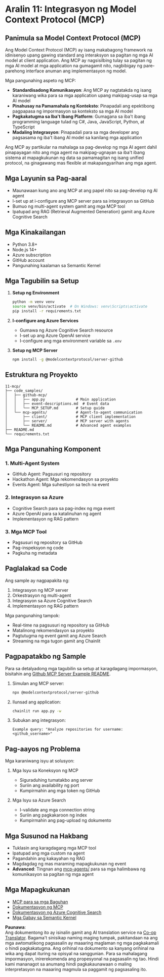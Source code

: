 <!--
CO_OP_TRANSLATOR_METADATA:
{
  "original_hash": "e255edb8423b34b4bba20263ef38f208",
  "translation_date": "2025-08-21T13:36:18+00:00",
  "source_file": "11-mcp/README.md",
  "language_code": "tl"
}
-->
# Aralin 11: Integrasyon ng Model Context Protocol (MCP)

## Panimula sa Model Context Protocol (MCP)

Ang Model Context Protocol (MCP) ay isang makabagong framework na idinisenyo upang gawing standard ang interaksyon sa pagitan ng mga AI model at client application. Ang MCP ay nagsisilbing tulay sa pagitan ng mga AI model at mga application na gumagamit nito, nagbibigay ng pare-parehong interface anuman ang implementasyon ng model.

Mga pangunahing aspeto ng MCP:

- **Standardisadong Komunikasyon**: Ang MCP ay nagtatakda ng isang karaniwang wika para sa mga application upang makipag-usap sa mga AI model
- **Pinahusay na Pamamahala ng Konteksto**: Pinapadali ang epektibong pagpapasa ng impormasyon sa konteksto sa mga AI model
- **Pagkakatugma sa Iba't Ibang Platform**: Gumagana sa iba't ibang programming language tulad ng C#, Java, JavaScript, Python, at TypeScript
- **Madaling Integrasyon**: Pinapadali para sa mga developer ang pagsasama ng iba't ibang AI model sa kanilang mga application

Ang MCP ay partikular na mahalaga sa pag-develop ng mga AI agent dahil pinapayagan nito ang mga agent na makipag-ugnayan sa iba't ibang sistema at mapagkukunan ng data sa pamamagitan ng isang unified protocol, na ginagawang mas flexible at makapangyarihan ang mga agent.

## Mga Layunin sa Pag-aaral
- Maunawaan kung ano ang MCP at ang papel nito sa pag-develop ng AI agent
- I-set up at i-configure ang MCP server para sa integrasyon sa GitHub
- Bumuo ng multi-agent system gamit ang mga MCP tool
- Ipatupad ang RAG (Retrieval Augmented Generation) gamit ang Azure Cognitive Search

## Mga Kinakailangan
- Python 3.8+
- Node.js 14+
- Azure subscription
- GitHub account
- Pangunahing kaalaman sa Semantic Kernel

## Mga Tagubilin sa Setup

1. **Setup ng Environment**
   ```bash
   python -m venv venv
   source venv/bin/activate  # On Windows: venv\Scripts\activate
   pip install -r requirements.txt
   ```

2. **I-configure ang Azure Services**
   - Gumawa ng Azure Cognitive Search resource
   - I-set up ang Azure OpenAI service
   - I-configure ang mga environment variable sa `.env`

3. **Setup ng MCP Server**
   ```bash
   npm install -g @modelcontextprotocol/server-github
   ```

## Estruktura ng Proyekto

```
11-mcp/
├── code_samples/
│   ├── github-mcp/
│   │   ├── app.py              # Main application
│   │   ├── event-descriptions.md  # Event data
│   │   └── MCP_SETUP.md        # Setup guide
│   └── mcp-agents/             # Agent-to-agent communication
│       ├── client/             # MCP client implementation
│       ├── server/             # MCP server with agents
│       └── README.md           # Advanced agent examples
├── README.md
└── requirements.txt
```

## Mga Pangunahing Komponent

### 1. Multi-Agent System
- GitHub Agent: Pagsusuri ng repository
- Hackathon Agent: Mga rekomendasyon sa proyekto
- Events Agent: Mga suhestiyon sa tech na event

### 2. Integrasyon sa Azure
- Cognitive Search para sa pag-index ng mga event
- Azure OpenAI para sa katalinuhan ng agent
- Implementasyon ng RAG pattern

### 3. Mga MCP Tool
- Pagsusuri ng repository sa GitHub
- Pag-inspeksyon ng code
- Pagkuha ng metadata

## Paglalakad sa Code

Ang sample ay nagpapakita ng:
1. Integrasyon ng MCP server
2. Orkestrasyon ng multi-agent
3. Integrasyon sa Azure Cognitive Search
4. Implementasyon ng RAG pattern

Mga pangunahing tampok:
- Real-time na pagsusuri ng repository sa GitHub
- Matalinong rekomendasyon sa proyekto
- Pagtutugma ng event gamit ang Azure Search
- Streaming na mga tugon gamit ang Chainlit

## Pagpapatakbo ng Sample

Para sa detalyadong mga tagubilin sa setup at karagdagang impormasyon, bisitahin ang [Github MCP Server Example README](./code_samples/github-mcp/README.md).

1. Simulan ang MCP server:
   ```bash
   npx @modelcontextprotocol/server-github
   ```

2. Ilunsad ang application:
   ```bash
   chainlit run app.py -w
   ```

3. Subukan ang integrasyon:
   ```
   Example query: "Analyze repositories for username: <github_username>"
   ```

## Pag-aayos ng Problema

Mga karaniwang isyu at solusyon:
1. Mga Isyu sa Koneksyon ng MCP
   - Siguraduhing tumatakbo ang server
   - Suriin ang availability ng port
   - Kumpirmahin ang mga token ng GitHub

2. Mga Isyu sa Azure Search
   - I-validate ang mga connection string
   - Suriin ang pagkakaroon ng index
   - Kumpirmahin ang pag-upload ng dokumento

## Mga Susunod na Hakbang
- Tuklasin ang karagdagang mga MCP tool
- Ipatupad ang mga custom na agent
- Pagandahin ang kakayahan ng RAG
- Magdagdag ng mas maraming mapagkukunan ng event
- **Advanced**: Tingnan ang [mcp-agents/](../../../11-mcp/code_samples/mcp-agents) para sa mga halimbawa ng komunikasyon sa pagitan ng mga agent

## Mga Mapagkukunan
- [MCP para sa mga Baguhan](https://aka.ms/mcp-for-beginners)  
- [Dokumentasyon ng MCP](https://github.com/microsoft/semantic-kernel/tree/main/python/semantic-kernel/semantic_kernel/connectors/mcp)
- [Dokumentasyon ng Azure Cognitive Search](https://learn.microsoft.com/azure/search/)
- [Mga Gabay sa Semantic Kernel](https://learn.microsoft.com/semantic-kernel/)

**Paunawa**:  
Ang dokumentong ito ay isinalin gamit ang AI translation service na [Co-op Translator](https://github.com/Azure/co-op-translator). Bagama't sinisikap naming maging tumpak, pakitandaan na ang mga awtomatikong pagsasalin ay maaaring maglaman ng mga pagkakamali o hindi pagkakatugma. Ang orihinal na dokumento sa kanyang orihinal na wika ang dapat ituring na opisyal na sanggunian. Para sa mahalagang impormasyon, inirerekomenda ang propesyonal na pagsasalin ng tao. Hindi kami mananagot sa anumang hindi pagkakaunawaan o maling interpretasyon na maaaring magmula sa paggamit ng pagsasaling ito.